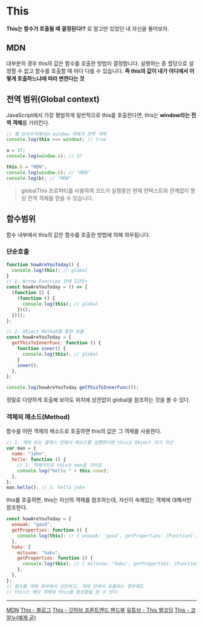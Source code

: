 # This

**This는 함수가 호출될 때 결정된다!?** 로 알고만 있었던 내 자신을 돌어보자.

## MDN

대부분의 경우 this의 값은 함수를 호출한 방법이 결정합니다. 실행하는 중 할당으로 설정할 수 없고 함수를 호출할 때 마다 다를 수 있습니다.
**즉 this의 값이 내가 어디에서 어떻게 호출하느냐에 따라 변한다는 것**

## 전역 범위(Global context)

JavaScript에서 가장 평범하게 일반적으로 this를 호출한다면, this는 **window라는 전역 객체**를 가리킨다.

```js
// 웹 브라우저에서는 window 객체가 전역 객체
console.log(this === window); // true

a = 37;
console.log(window.a); // 37

this.b = "MDN";
console.log(window.b); // "MDN"
console.log(b); // "MDN"
```

> globalThis 프로퍼티를 사용하여 코드가 실행중인 현재 컨텍스트와 관계없이 항상 전역 객체를 얻을 수 있습니다.

## 함수범위

함수 내부에서 this의 값은 함수를 호출한 방법에 의해 좌우됩니다.

### 단순호출

```js
function howAreYouToday() {
  console.log(this); // global
}
// 1. Arrow Function 안에 IIFE+
const howAreYouToday = () => {
  (function () {
    (function () {
      console.log(this); // global
    })();
  })();
};

// 2. Object Method를 통한 호출
const howAreYouToday = {
  getThisToInnerFunc: function () {
    function inner() {
      console.log(this); // global
    }
    inner();
  },
};

console.log(howAreYouToday.getThisToInnerFunc());
```

정말로 다양하게 호출해 보아도 위치에 상관없이 global을 참조하는 것을 볼 수 있다.

### 객체의 메소드(Method)

함수를 어떤 객체의 메소드로 호출하면 this의 값은 그 객체를 사용한다.

```js
// 1. 객체 또는 클래스 안에서 메소드를 실행한다면 this는 Object 자기 자신
var man = {
  name: "john",
  hello: function () {
    // 2. 객체이므로 this는 man을 가리킴
    console.log("hello " + this.name);
  },
};
man.hello(); // 3. hello john
```

this를 호출하면, this는 자신의 객체를 참조하는데, 자신이 속해있는 객체에 대해서만 참조한다.

```js
const howAreYouToday = {
  woowak: "good",
  getProperties: function () {
    console.log(this); // { woowak: 'good', getProperties: [Function] }
  },
  haku: {
    mitsune: "haku",
    getProperties: function () {
      console.log(this); // { mitsune: 'haku', getProperties: [Function] }
    },
  },
};
// 함수를 객체 외부에서 선언하고, 객체 안에서 호출하는 경우에도
// this는 해당 객체의 this를 참조함을 알 수 있다.
```

---

[MDN](https://developer.mozilla.org/ko/docs/Web/JavaScript/Reference/Operators/this)
[This - 블로그](https://wormwlrm.github.io/2019/03/04/You-should-know-JavaScript-this.html.html)
[This - 깃허브 프론트엔드 핸드북](https://github.com/junh0328/prepare_frontend_interview/blob/main/js.md#this)
[유튜브 - This 별코딩](https://www.youtube.com/watch?v=j6VkGimAs-E&t=1s&ab_channel=%EB%B3%84%EC%BD%94%EB%94%A9)
[This - 코알누(예제 굳)](https://youtu.be/tDZROpAdJ9w)
